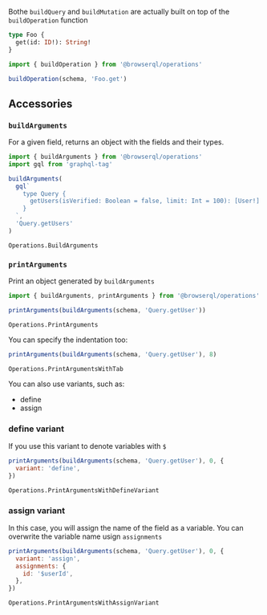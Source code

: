 Bothe `buildQuery` and `buildMutation` are actually built on top of the `buildOperation` function

```graphql
type Foo {
  get(id: ID!): String!
}
```

```javascript
import { buildOperation } from '@browserql/operations'

buildOperation(schema, 'Foo.get')
```

## Accessories

### `buildArguments`

For a given field, returns an object with the fields and their types.

```javascript
import { buildArguments } from '@browserql/operations'
import gql from 'graphql-tag'

buildArguments(
  gql`
    type Query {
      getUsers(isVerified: Boolean = false, limit: Int = 100): [User!]!
    }
  `,
  'Query.getUsers'
)
```

```snapshot
Operations.BuildArguments
```

### `printArguments`

Print an object generated by `buildArguments`

```javascript
import { buildArguments, printArguments } from '@browserql/operations'

printArguments(buildArguments(schema, 'Query.getUser'))
```

```snapshot
Operations.PrintArguments
```

You can specify the indentation too:

```javascript
printArguments(buildArguments(schema, 'Query.getUser'), 8)
```

```snapshot
Operations.PrintArgumentsWithTab
```

You can also use variants, such as:

- define
- assign

### define variant

If you use this variant to denote variables with `$`

```javascript
printArguments(buildArguments(schema, 'Query.getUser'), 0, {
  variant: 'define',
})
```

```snapshot
Operations.PrintArgumentsWithDefineVariant
```

### assign variant

In this case, you will assign the name of the field as a variable. You can overwrite the variable name usign `assignments`

```javascript
printArguments(buildArguments(schema, 'Query.getUser'), 0, {
  variant: 'assign',
  assignments: {
    id: '$userId',
  },
})
```

```snapshot
Operations.PrintArgumentsWithAssignVariant
```
